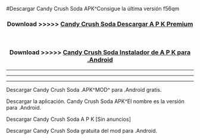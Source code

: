 #Descargar Candy Crush Soda  APK^Consigue la última versión f56qm



<div align="center">
<h3>Download >>>>> <a href="https://es-sites.web.app/?es= Candy Crush Soda ">Candy Crush Soda  Descargar A P K Premium</a></h3><br>

<h3>Download >>>>> <a href="https://es-sites.web.app/?es= Candy Crush Soda ">Candy Crush Soda  Instalador de A P K para .Android</a></h3>
</div>


----------------------------------------------------------

----------------------------------------------------------

----------------------------------------------------------

Descargar Candy Crush Soda  .APK^MOD^ para .Android gratis.

Descargar la aplicación. Candy Crush Soda  APK^El nombre es la versión para .Android.

Descargar Candy Crush Soda  A P K [Sin anuncios]

Descargar Candy Crush Soda  gratuita del mod para .Android.